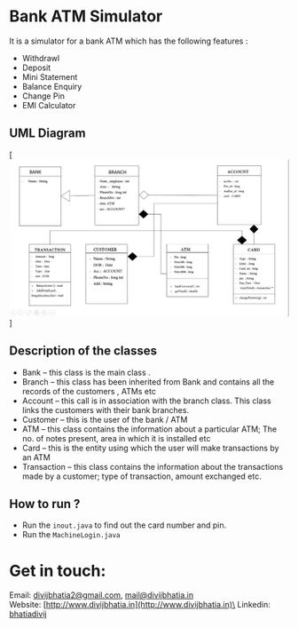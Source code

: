 # Bank ATM Simulator

It is a simulator for a bank ATM which has the following features : 

  - Withdrawl
  - Deposit
  - Mini Statement
  - Balance Enquiry
  - Change Pin
  - EMI Calculator
  

## UML Diagram
[![](https://github.com/bhatiadivij/ATM-Simulator/blob/master/atm_uml.jpg)]

## Description of the classes
 - Bank – this class is the main class .  
 - Branch – this class has been inherited from Bank and contains all the records of the customers , ATMs etc 
 - Account – this call is in association with the branch class. This class links the customers with their bank branches. 
 - Customer – this is the user of the bank / ATM 
 - ATM – this class contains the information about a particular ATM; The no. of notes present, area in which it is installed etc 
 - Card – this is the entity using which the user will make transactions by an ATM 
 - Transaction – this class contains the information about the transactions made by a customer; type of transaction, amount exchanged etc.  
  
## How to run ?
- Run the ```inout.java``` to find out the card number and pin.
- Run the ```MachineLogin.java```

# Get in touch:
Email: [divijbhatia2@gmail.com](mailto:divijbhatia2@gmail.com), [mail@divijbhatia.in](mailto:mail@divijbhatia.in)     
Website: [http://www.divijbhatia.in](http://www.divijbhatia.in)\
Linkedin:  [bhatiadivij](https://www.linkedin.com/in/bhatiadivij)
